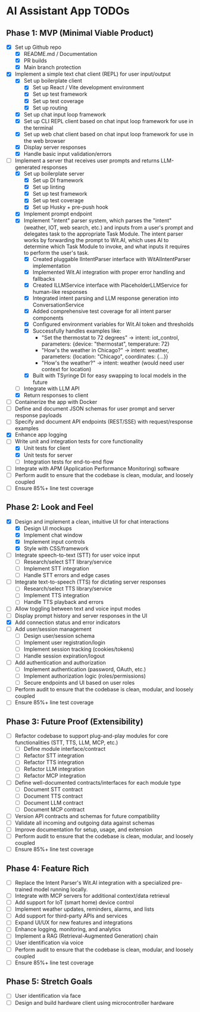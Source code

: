 # AI Assistant App TODOs

## Phase 1: MVP (Minimal Viable Product)
- [x] Set up Github repo
    - [x] README.md / Documentation
    - [x] PR builds
    - [x] Main branch protection
- [x] Implement a simple text chat client (REPL) for user input/output
    - [x] Set up boilerplate client
        - [x] Set up React / Vite development environment
        - [x] Set up test framework
        - [x] Set up test coverage
        - [x] Set up routing
    - [x] Set up chat input loop framework
    - [x] Set up CLI REPL client based on chat input loop framework for use in the terminal
    - [x] Set up web chat client based on chat input loop framework for use in the web browser
    - [x] Display server responses
    - [x] Handle basic input validation/errors
- [ ] Implement a server that receives user prompts and returns LLM-generated responses
    - [x] Set up boilerplate server
        - [x] Set up DI framework
        - [x] Set up linting
        - [x] Set up test framework
        - [x] Set up test coverage
        - [x] Set up Husky + pre-push hook
    - [x] Implement prompt endpoint
    - [x] Implement "intent" parser system, which parses the "intent" (weather, IOT, web search, etc.) and inputs from a user's prompt and delegates task to the appropriate Task Module. The intent parser works by forwarding the prompt to Wit.AI, which uses AI to determine which Task Module to invoke, and what inputs it requires to perform the user's task.
        - [x] Created pluggable IIntentParser interface with WitAIIntentParser implementation
        - [x] Implemented Wit.AI integration with proper error handling and fallbacks
        - [x] Created ILLMService interface with PlaceholderLLMService for human-like responses
        - [x] Integrated intent parsing and LLM response generation into ConversationService
        - [x] Added comprehensive test coverage for all intent parser components
        - [x] Configured environment variables for Wit.AI token and thresholds
        - [x] Successfully handles examples like:
            - "Set the thermostat to 72 degrees" → intent: iot_control, parameters: {device: "thermostat", temperature: 72}
            - "How's the weather in Chicago?" → intent: weather, parameters: {location: "Chicago", coordinates: {...}}
            - "How's the weather?" → intent: weather (would need user context for location)
        - [x] Built with TSyringe DI for easy swapping to local models in the future
    - [ ] Integrate with LLM API
    - [x] Return responses to client
- [ ] Containerize the app with Docker
- [ ] Define and document JSON schemas for user prompt and server response payloads
- [ ] Specify and document API endpoints (REST/SSE) with request/response examples
- [x] Enhance app logging
- [ ] Write unit and integration tests for core functionality
    - [x] Unit tests for client
    - [x] Unit tests for server
    - [ ] Integration tests for end-to-end flow
- [ ] Integrate with APM (Application Performance Monitoring) software
- [ ] Perform audit to ensure that the codebase is clean, modular, and loosely coupled
- [ ] Ensure 85%+ line test coverage

## Phase 2: Look and Feel
- [x] Design and implement a clean, intuitive UI for chat interactions
    - [x] Design UI mockups
    - [x] Implement chat window
    - [x] Implement input controls
    - [x] Style with CSS/framework
- [ ] Integrate speech-to-text (STT) for user voice input
    - [ ] Research/select STT library/service
    - [ ] Implement STT integration
    - [ ] Handle STT errors and edge cases
- [ ] Integrate text-to-speech (TTS) for dictating server responses
    - [ ] Research/select TTS library/service
    - [ ] Implement TTS integration
    - [ ] Handle TTS playback and errors
- [ ] Allow toggling between text and voice input modes
- [ ] Display prompt history and server responses in the UI
- [x] Add connection status and error indicators
- [ ] Add user/session management
    - [ ] Design user/session schema
    - [ ] Implement user registration/login
    - [ ] Implement session tracking (cookies/tokens)
    - [ ] Handle session expiration/logout
- [ ] Add authentication and authorization
    - [ ] Implement authentication (password, OAuth, etc.)
    - [ ] Implement authorization logic (roles/permissions)
    - [ ] Secure endpoints and UI based on user roles
- [ ] Perform audit to ensure that the codebase is clean, modular, and loosely coupled
- [ ] Ensure 85%+ line test coverage

## Phase 3: Future Proof (Extensibility)
- [ ] Refactor codebase to support plug-and-play modules for core functionalities (STT, TTS, LLM, MCP, etc.)
    - [ ] Define module interface/contract
    - [ ] Refactor STT integration
    - [ ] Refactor TTS integration
    - [ ] Refactor LLM integration
    - [ ] Refactor MCP integration
- [ ] Define well-documented contracts/interfaces for each module type
    - [ ] Document STT contract
    - [ ] Document TTS contract
    - [ ] Document LLM contract
    - [ ] Document MCP contract
- [ ] Version API contracts and schemas for future compatibility
- [ ] Validate all incoming and outgoing data against schemas
- [ ] Improve documentation for setup, usage, and extension
- [ ] Perform audit to ensure that the codebase is clean, modular, and loosely coupled
- [ ] Ensure 85%+ line test coverage

## Phase 4: Feature Rich
- [ ] Replace the Intent Parser's Wit.AI integration with a specialized pre-trained model running locally.
- [ ] Integrate with MCP servers for additional context/data retrieval
- [ ] Add support for IoT (smart home) device control
- [ ] Implement weather updates, reminders, alarms, and lists
- [ ] Add support for third-party APIs and services
- [ ] Expand UI/UX for new features and integrations
- [ ] Enhance logging, monitoring, and analytics
- [ ] Implement a RAG (Retrieval-Augmented Generation) chain
- [ ] User identification via voice
- [ ] Perform audit to ensure that the codebase is clean, modular, and loosely coupled
- [ ] Ensure 85%+ line test coverage

## Phase 5: Stretch Goals
- [ ] User identification via face
- [ ] Design and build hardware client using microcontroller hardware